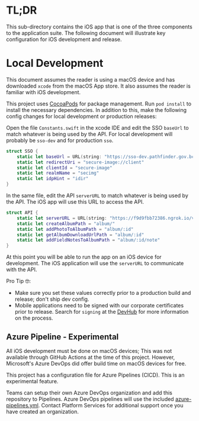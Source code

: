 # TL;DR

This sub-directory contains the iOS app that is one of the three components to the application suite. The following document will illustrate key configuration for iOS development and release.

# Local Development

This document assumes the reader is using a macOS device and has downloaded `xcode` from the macOS App store. It also assumes the reader is familiar with iOS development.

This project uses [CocoaPods](https://cocoapods.org/) for package management. Run `pod install` to install the necessary dependencies. In addition to this, make the following config changes for local development or production releases:

Open the file `Constants.swift` in the xcode IDE and edit the SSO `baseUrl` to match whatever is being used by the API. For local development will probably be `sso-dev` and for production `sso`.

```swift
struct SSO {
    static let baseUrl = URL(string: "https://sso-dev.pathfinder.gov.bc.ca")!
    static let redirectUri = "secure-image://client"
    static let clientId = "secure-image"
    static let realmName = "secimg"
    static let idpHint = "idir"
}
```

In the same file, edit the API `serverURL` to match whatever is being used by the API. The iOS app will use this URL to access the API.

```swift
struct API {
    static let serverURL = URL(string: "https://f9d9fbb72386.ngrok.io/v1/")
    static let createAlbumPath = "album/"
    static let addPhotoToAlbumPath = "album/:id"
    static let getAlbumDownloadUrlPath = "album/:id"
    static let addFieldNotesToAlbumPath = "album/:id/note"
}
```

At this point you will be able to run the app on an iOS device for development. The iOS application will use the `serverURL` to communicate with the API.

Pro Tip 🤓: 
* Make sure you set these values correctly prior to a production build and release; don't ship dev config.
* Mobile applications need to be signed with our corporate certificates prior to release. Search for `signing` at the [DevHub](https://developer.gov.bc.ca/) for more information on the process.

## Azure Pipeline - Experimental

All iOS development must be done on macOS devices; This was not available through GitHub Actions at the time of this project. However, Microsoft's Azure DevOps did offer build time on macOS devices for free.

This project has a configuration file for Azure Pipelines (CICD). This is an experimental feature.

 Teams can setup their own Azure DevOps organization and add this repository to Pipelines. Azure DevOps pipelines will use the included [azure-pipelines.yml](./azure-pipelines.yml). Contact Platform Services for additional support once you have created an organization.
